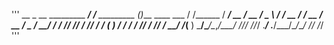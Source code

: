 '''                 __                   _                  __
    _________  ____/ /__     _________  (_)___  ____  ___  / /______
   / ___/ __ \/ __  / _ \   / ___/ __ \/ / __ \/ __ \/ _ \/ __/ ___/
  / /__/ /_/ / /_/ /  __/  (__  ) / / / / /_/ / /_/ /  __/ /_(__  )
  \___/\____/\__,_/\___/  /____/_/ /_/_/ .___/ .___/\___/\__/____/
                                      /_/   /_/
'''
